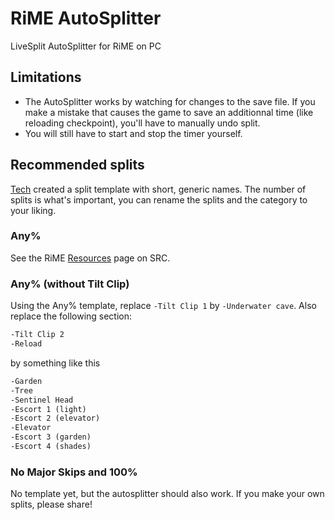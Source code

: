 # RiME AutoSplitter

LiveSplit AutoSplitter for RiME on PC  

## Limitations

- The AutoSplitter works by watching for changes to the save file. If you make a mistake that causes the game to save an additionnal time (like reloading checkpoint), you'll have to manually undo split.
- You will still have to start and stop the timer yourself.

## Recommended splits

[Tech](https://www.speedrun.com/user/Tech) created a split template with short, generic names. The number of splits is what's important, you can rename the splits and the category to your liking.

### Any%

See the RiME [Resources](https://www.speedrun.com/rime/resources) page on SRC.

### Any% (without Tilt Clip)

Using the Any% template, replace `-Tilt Clip 1` by `-Underwater cave`. Also replace the following section:

```txt
-Tilt Clip 2
-Reload
```

by something like this

```txt
-Garden
-Tree
-Sentinel Head
-Escort 1 (light)
-Escort 2 (elevator)
-Elevator
-Escort 3 (garden)
-Escort 4 (shades)
```

### No Major Skips and 100%

No template yet, but the autosplitter should also work. If you make your own splits, please share!
